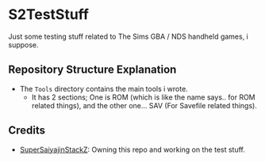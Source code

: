 # S2TestStuff
Just some testing stuff related to The Sims GBA / NDS handheld games, i suppose.

## Repository Structure Explanation

- The `Tools` directory contains the main tools i wrote.
    - It has 2 sections; One is ROM (which is like the name says.. for ROM related things), and the other one... SAV (For Savefile related things).


## Credits
- [SuperSaiyajinStackZ](https://github.com/SuperSaiyajinStackZ): Owning this repo and working on the test stuff.